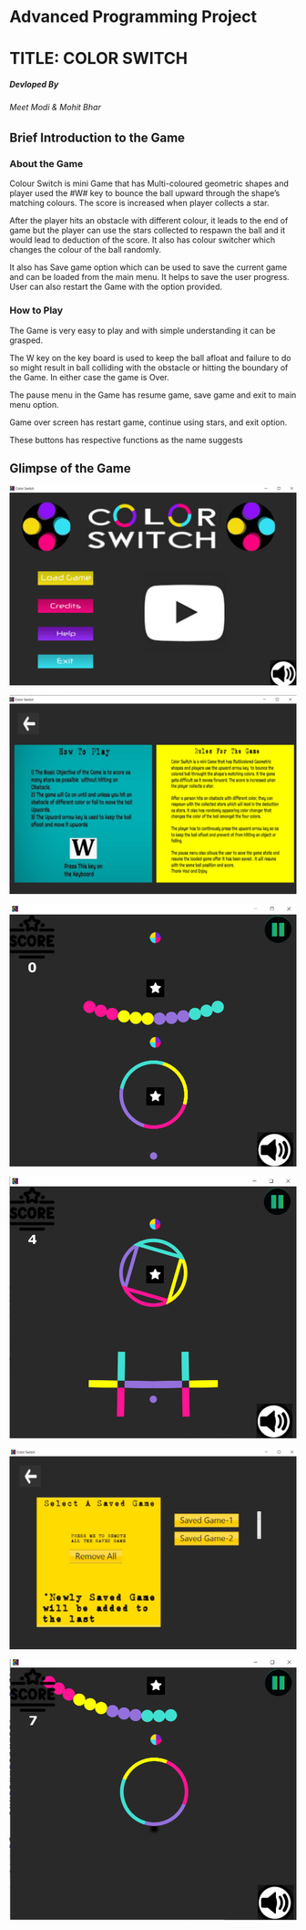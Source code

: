 # Advanced Programming Project
# TITLE: COLOR SWITCH

##### Devloped By
###### Meet Modi & Mohit Bhar

## Brief Introduction to the Game

### About the Game

Colour Switch is  mini Game that has Multi-coloured geometric shapes and player used the #W# key to bounce the ball upward through the shape’s matching colours. The score is increased when player collects a star.

After the player hits an obstacle with different colour, it leads to the end of game but the player can use the stars collected to respawn the ball and it would lead to deduction of the score. It also has colour switcher which changes the colour of the ball randomly. 

It also has Save game option which can be used to save the current game and can be loaded from the main menu. It helps to save the user progress. User can also restart the Game with the option provided.

### How to Play

The Game is very easy to play and with simple understanding it can be grasped. 

The W key on the key board is used to keep the ball afloat and failure to do so might result in ball colliding with the obstacle or hitting the boundary of the Game. In either case the game is Over.

The pause menu in the Game has resume game, save game and  exit to main menu option.

Game over screen has restart game, continue using stars, and exit option.

These buttons has respective functions as the name suggests 

## Glimpse of the Game

![Glimpse of the Game](img1.png?raw=true)

![Glimpse of the Game](img2.png?raw=true)

![Glimpse of the Game](img3.png?raw=true)

![Glimpse of the Game](img5.png?raw=true)

![Glimpse of the Game](img6.png?raw=true)

![Glimpse of the Game](img4.png?raw=true)

